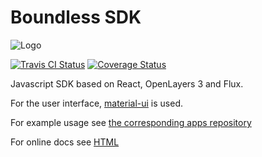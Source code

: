 # Boundless SDK
![Logo](http://boundlessgeo.github.io/sdk/book/styles/boundless_sdk_horiz.svg)

[![Travis CI Status](https://secure.travis-ci.org/boundlessgeo/sdk.svg)](http://travis-ci.org/#!/boundlessgeo/sdk)
[![Coverage Status](https://coveralls.io/repos/github/boundlessgeo/sdk/badge.svg?branch=master)](https://coveralls.io/github/boundlessgeo/sdk?branch=master)

Javascript SDK based on React, OpenLayers 3 and Flux.

For the user interface, [material-ui](http://www.material-ui.com/) is used.

For example usage see [the corresponding apps repository](https://github.com/boundlessgeo/sdk-apps)

For online docs see [HTML](https://boundlessgeo.github.io/sdk/book/index.html)
